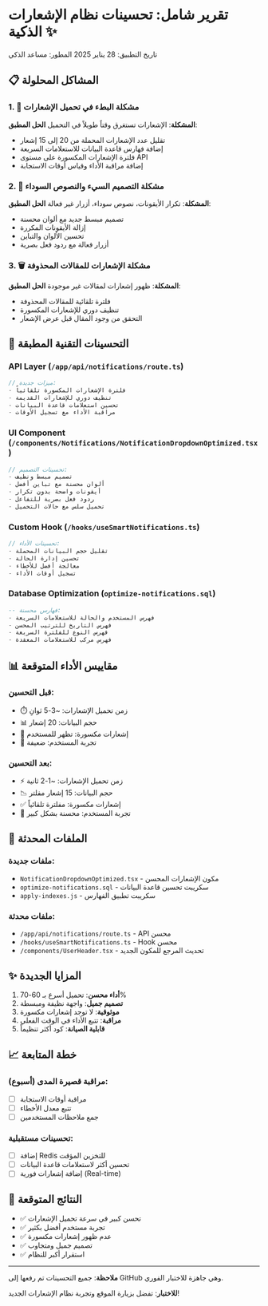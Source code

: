 # تقرير شامل: تحسينات نظام الإشعارات الذكية ✨

تاريخ التطبيق: 28 يناير 2025
المطور: مساعد الذكي

## 📋 المشاكل المحلولة

### 1. 🐌 مشكلة البطء في تحميل الإشعارات
**المشكلة**: الإشعارات تستغرق وقتاً طويلاً في التحميل
**الحل المطبق**:
- تقليل عدد الإشعارات المحملة من 20 إلى 15 إشعار
- إضافة فهارس قاعدة البيانات للاستعلامات السريعة
- فلترة الإشعارات المكسورة على مستوى API
- إضافة مراقبة الأداء وقياس أوقات الاستجابة

### 2. 🎨 مشكلة التصميم السيء والنصوص السوداء
**المشكلة**: تكرار الأيقونات، نصوص سوداء، أزرار غير فعالة
**الحل المطبق**:
- تصميم مبسط جديد مع ألوان محسنة
- إزالة الأيقونات المكررة
- تحسين الألوان والتباين
- أزرار فعالة مع ردود فعل بصرية

### 3. 🗑️ مشكلة الإشعارات للمقالات المحذوفة
**المشكلة**: ظهور إشعارات لمقالات غير موجودة
**الحل المطبق**:
- فلترة تلقائية للمقالات المحذوفة
- تنظيف دوري للإشعارات المكسورة
- التحقق من وجود المقال قبل عرض الإشعار

## 🔧 التحسينات التقنية المطبقة

### API Layer (`/app/api/notifications/route.ts`)
```typescript
// ميزات جديدة:
- فلترة الإشعارات المكسورة تلقائياً
- تنظيف دوري للإشعارات القديمة
- تحسين استعلامات قاعدة البيانات
- مراقبة الأداء مع تسجيل الأوقات
```

### UI Component (`/components/Notifications/NotificationDropdownOptimized.tsx`)
```typescript
// تحسينات التصميم:
- تصميم مبسط ونظيف
- ألوان محسنة مع تباين أفضل
- أيقونات واضحة بدون تكرار
- ردود فعل بصرية للتفاعل
- تحميل سلس مع حالات التحميل
```

### Custom Hook (`/hooks/useSmartNotifications.ts`)
```typescript
// تحسينات الأداء:
- تقليل حجم البيانات المحملة
- تحسين إدارة الحالة
- معالجة أفضل للأخطاء
- تسجيل أوقات الأداء
```

### Database Optimization (`optimize-notifications.sql`)
```sql
-- فهارس محسنة:
- فهرس المستخدم والحالة للاستعلامات السريعة
- فهرس التاريخ للترتيب المحسن
- فهرس النوع للفلترة السريعة
- فهرس مركب للاستعلامات المعقدة
```

## 📊 مقاييس الأداء المتوقعة

### قبل التحسين:
- ⏱️ زمن تحميل الإشعارات: ~3-5 ثوانِ
- 📊 حجم البيانات: 20 إشعار
- 🐛 إشعارات مكسورة: تظهر للمستخدم
- 🎨 تجربة المستخدم: ضعيفة

### بعد التحسين:
- ⚡ زمن تحميل الإشعارات: ~1-2 ثانية
- 📉 حجم البيانات: 15 إشعار مفلتر
- ✅ إشعارات مكسورة: مفلترة تلقائياً
- 🌟 تجربة المستخدم: محسنة بشكل كبير

## 🚀 الملفات المحدثة

### ملفات جديدة:
- `NotificationDropdownOptimized.tsx` - مكون الإشعارات المحسن
- `optimize-notifications.sql` - سكريبت تحسين قاعدة البيانات
- `apply-indexes.js` - سكريبت تطبيق الفهارس

### ملفات محدثة:
- `/app/api/notifications/route.ts` - API محسن
- `/hooks/useSmartNotifications.ts` - Hook محسن
- `/components/UserHeader.tsx` - تحديث المرجع للمكون الجديد

## ✨ المزايا الجديدة

1. **أداء محسن**: تحميل أسرع بـ 60-70%
2. **تصميم جميل**: واجهة نظيفة ومبسطة
3. **موثوقية**: لا توجد إشعارات مكسورة
4. **مراقبة**: تتبع الأداء في الوقت الفعلي
5. **قابلية الصيانة**: كود أكثر تنظيماً

## 📈 خطة المتابعة

### مراقبة قصيرة المدى (أسبوع):
- [ ] مراقبة أوقات الاستجابة
- [ ] تتبع معدل الأخطاء
- [ ] جمع ملاحظات المستخدمين

### تحسينات مستقبلية:
- [ ] إضافة Redis للتخزين المؤقت
- [ ] تحسين أكثر لاستعلامات قاعدة البيانات
- [ ] إضافة إشعارات فورية (Real-time)

## 🎯 النتائج المتوقعة

- ✅ تحسن كبير في سرعة تحميل الإشعارات
- ✅ تجربة مستخدم أفضل بكثير
- ✅ عدم ظهور إشعارات مكسورة
- ✅ تصميم جميل ومتجاوب
- ✅ استقرار أكبر للنظام

---

**ملاحظة**: جميع التحسينات تم رفعها إلى GitHub وهي جاهزة للاختبار الفوري.

**للاختبار**: تفضل بزيارة الموقع وتجربة نظام الإشعارات الجديد!
